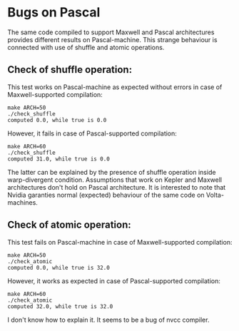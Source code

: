 # Bugs on Pascal

The same code compiled to support Maxwell and Pascal architectures provides different results on Pascal-machine.
This strange behaviour is connected with use of shuffle and atomic operations.

## Check of shuffle operation:
This test works on Pascal-machine as expected without errors in case of Maxwell-supported compilation:

    make ARCH=50
    ./check_shuffle
    computed 0.0, while true is 0.0

However, it fails in case of Pascal-supported compilation:

    make ARCH=60
    ./check_shuffle
    computed 31.0, while true is 0.0

The latter can be explained by the presence of shuffle operation inside warp-divergent condition. Assumptions that work on Kepler and Maxwell architectures
don't hold on Pascal architecture. It is interested to note that Nvidia garanties normal (expected) behaviour of the same code on Volta-machines.

## Check of atomic operation:

This test fails on Pascal-machine in case of Maxwell-supported compilation:

    make ARCH=50
    ./check_atomic
    computed 0.0, while true is 32.0

However, it works as expected in case of Pascal-supported compilation:

    make ARCH=60
    ./check_atomic
    computed 32.0, while true is 32.0
    
I don't know how to explain it. It seems to be a bug of nvcc compiler.

